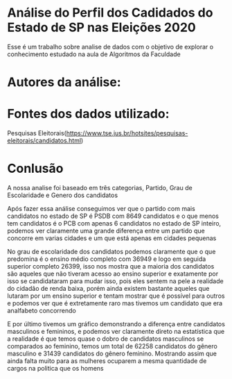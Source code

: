 # Análise do Perfil dos Cadidados do Estado de SP nas Eleições 2020
Esse é um trabalho sobre analise de dados com o objetivo de explorar o conhecimento estudado na aula de Algoritmos da Faculdade

# Autores da análise:

# Fontes dos dados utilizado:

Pesquisas Eleitorais(https://www.tse.jus.br/hotsites/pesquisas-eleitorais/candidatos.html)

# Conlusão
A nossa analise foi baseado em três categorias, Partido, Grau de Escolaridade e Genero dos candidatos

Após fazer essa análise conseguimos ver que o partido com mais candidatos no estado de SP é PSDB com 8649 candidatos e o que menos tem candidatos é o PCB com apenas 6 candidatos no estado de SP inteiro, podemos ver claramente uma grande diferença entre um partido que concorre em varias cidades e um que está apenas em cidades pequenas

No grau de escolaridade dos candidatos podemos claramente que o que predomina é o ensino médio completo com 36949 e logo em seguida superior completo 26399, isso nos mostra que a maioria dos candidatos são aqueles que não tiveram acesso ao ensino superior e exatamente por isso se candidataram para mudar isso, pois eles sentem na pele a realidade do cidadão de renda baixa, porém ainda existem bastante aqueles que lutaram por um ensino superior e tentam mostrar que é possível para outros e podemos ver que é extretamente raro mas tivemos um candidato que era analfabeto concorrendo

E por último tivemos um gráfico demonstrando a diferença entre candidatos masculinos e femininos, e podemos ver claramente direto na estatística que a realidade é que temos quase o dobro de candidatos masculinos se comparados ao feminino, temos um total de 62258 candidatos do gênero masculino e 31439 candidatos do gênero feminino. Mostrando assim que ainda falta muito para as mulheres ocuparem a mesma quantidade de cargos na politica que os homens
